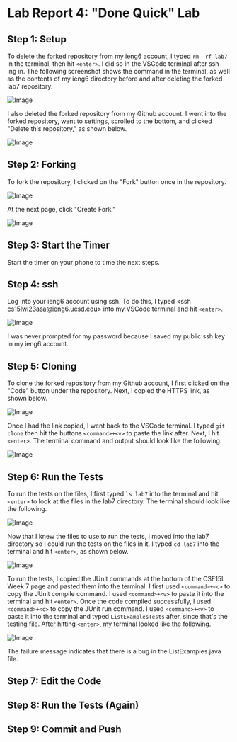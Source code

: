 # Lab Report 4: "Done Quick" Lab
## Step 1: Setup
To delete the forked repository from my ieng6 account, I typed `rm -rf lab7` in the terminal, then hit `<enter>`. I did so in the VSCode terminal after ssh-ing in. The following screenshot shows the command in the terminal, as well as the contents of my ieng6 directory before and after deleting the forked lab7 repository. 

![Image](https://user-images.githubusercontent.com/122569733/221288036-7719b81e-25ad-499e-a80a-4242a286e97b.png)

I also deleted the forked repository from my Github account. I went into the forked repository, went to settings, scrolled to the bottom, and clicked "Delete this repository," as shown below. 

![Image](https://user-images.githubusercontent.com/122569733/221288455-adb41395-8c74-45d7-b660-cd04760d7227.png)
## Step 2: Forking
To fork the repository, I clicked on the "Fork" button once in the repository. 

![Image](https://user-images.githubusercontent.com/122569733/221288921-74d32d9b-1f08-41c4-9e92-c6c0ec585f63.png)

At the next page, click "Create Fork." 

![Image](https://user-images.githubusercontent.com/122569733/221291464-5765501a-39f8-442e-a406-396cbf83aed7.png)
## Step 3: Start the Timer
Start the timer on your phone to time the next steps. 
## Step 4: ssh
Log into your ieng6 account using ssh. To do this, I typed <ssh cs15lwi23asa@ieng6.ucsd.edu> into my VSCode terminal and hit `<enter>`. 

![Image](https://user-images.githubusercontent.com/122569733/221290614-cb4ddd5d-797b-4dc0-9814-850b364169e1.png)

I was never prompted for my password because I saved my public ssh key in my ieng6 account. 
## Step 5: Cloning
To clone the forked repository from my Github account, I first clicked on the "Code" button under the repository. Next, I copied the HTTPS link, as shown below. 

![Image](https://user-images.githubusercontent.com/122569733/221291872-0c246e29-eb5b-4342-b0c8-9d6f4d12f78f.png)

Once I had the link copied, I went back to the VSCode terminal. I typed `git clone` then hit the buttons `<command>+<v>` to paste the link after. Next, I hit `<enter>`. The terminal command and output should look like the following. 

![Image](https://user-images.githubusercontent.com/122569733/221292584-ed01542d-2fbe-425d-8f7d-4cefab2d7162.png)
## Step 6: Run the Tests
To run the tests on the files, I first typed `ls lab7` into the terminal and hit `<enter>` to look at the files in the lab7 directory. The terminal should look like the following.

![Image](https://user-images.githubusercontent.com/122569733/221293547-76c1d770-433d-4c9d-ac78-c448c77c2756.png)

Now that I knew the files to use to run the tests, I moved into the lab7 directory so I could run the tests on the files in it. I typed `cd lab7` into the terminal and hit `<enter>`, as shown below. 

![Image](https://user-images.githubusercontent.com/122569733/221294164-ef1383e8-09e5-47cf-af02-65635ab54d9e.png)

To run the tests, I copied the JUnit commands at the bottom of the CSE15L Week 7 page and pasted them into the terminal. I first used `<command>+<c>` to copy the JUnit compile command. I used `<command>+<v>` to paste it into the terminal and hit `<enter>`. Once the code compiled successfully, I used `<command>+<c>` to copy the JUnit run command. I used `<command>+<v>` to paste it into the terminal and typed `ListExamplesTests` after, since that's the testing file. After hitting `<enter>`, my terminal looked like the following. 

![Image](https://user-images.githubusercontent.com/122569733/221295159-67340b62-e9f0-4ea2-92ad-2361416cc6d6.png)

The failure message indicates that there is a bug in the ListExamples.java file. 
## Step 7: Edit the Code

## Step 8: Run the Tests (Again)

## Step 9: Commit and Push
